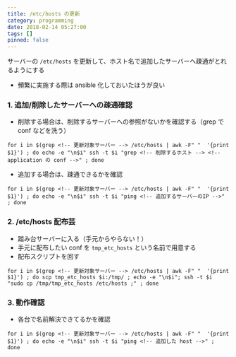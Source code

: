 ```yaml
---
title: /etc/hosts の更新
category: programming
date: 2018-02-14 05:27:00
tags: []
pinned: false
---
```


サーバーの `/etc/hosts` を更新して、ホスト名で追加したサーバーへ疎通がとれるようにする

- 頻繁に実施する際は ansible 化しておいたほうが良い

### 1. 追加/削除したサーバーへの疎通確認

- 削除する場合は、削除するサーバーへの参照がないかを確認する（grep で conf などを洗う）

```
for i in $(grep <!-- 更新対象サーバー --> /etc/hosts | awk -F" "  '{print $1}') ; do echo -e "\n$i" ssh -t $i "grep <!-- 削除するホスト --> <!-- application の conf -->" ; done
```

- 追加する場合は、疎通できるかを確認

```
for i in $(grep <!-- 更新対象サーバー --> /etc/hosts | awk -F" "  '{print $1}') ; do echo -e "\n$i" ssh -t $i "ping <!-- 追加するサーバーのIP -->" ; done
```

### 2. /etc/hosts 配布芸

- 踏み台サーバーに入る（手元からやらない！）
- 手元に配布したい conf を `tmp_etc_hosts` という名前で用意する
- 配布スクリプトを回す

```
for i in $(grep <!-- 更新対象サーバー --> /etc/hosts | awk -F" "  '{print $1}') ; do scp tmp_etc_hosts $i:/tmp/ ; echo -e "\n$i"; ssh -t $i "sudo cp /tmp/tmp_etc_hosts /etc/hosts ;" ; done
```

### 3. 動作確認

- 各台で名前解決できてるかを確認

```
for i in $(grep <!-- 更新対象サーバー --> /etc/hosts | awk -F" "  '{print $1}') ; do echo -e "\n$i" ssh -t $i "ping <!-- 追加した host -->" ; done
```
